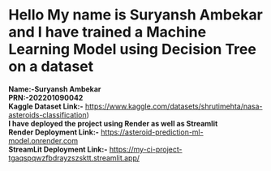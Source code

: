 # Hello My name is Suryansh Ambekar and I have trained a Machine Learning Model using Decision Tree on a dataset 
**Name:-Suryansh Ambekar**<br>
**PRN:-202201090042**<br>
**Kaggle Dataset Link:-** https://www.kaggle.com/datasets/shrutimehta/nasa-asteroids-classification)<br>
**I have deployed the project using Render as well as Streamlit**<br>
**Render Deployment Link:-** https://asteroid-prediction-ml-model.onrender.com<br>
**StreamLit Deployment Link:-** https://my-ci-project-tgaqspqwzfbdrayzszsktt.streamlit.app/
